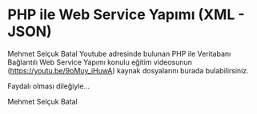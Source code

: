 # PHP ile Web Service Yapımı (XML - JSON)

Mehmet Selçuk Batal Youtube adresinde bulunan PHP ile Veritabanı Bağlantılı Web Service Yapımı konulu eğitim videosunun (https://youtu.be/9oMuy_iHuwA) kaynak dosyalarını burada bulabilirsiniz.

Faydalı olması dileğiyle...

Mehmet Selçuk Batal
